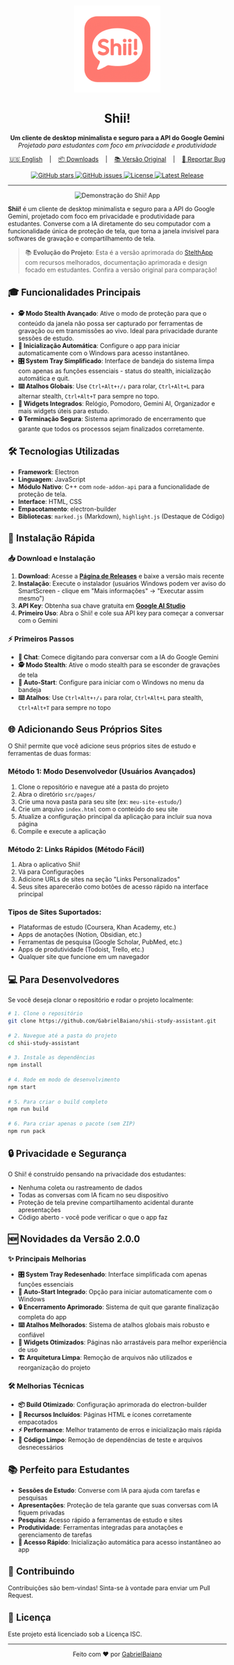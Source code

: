 <p align="center">
  <img src="https://github.com/GabrielBaiano/shii-study-assistant/blob/main/build/icon-256.png?raw=true" alt="Logo do Shii! App" width="200"/>
</p>

<h1 align="center">Shii!</h1>

<p align="center">
  <strong>Um cliente de desktop minimalista e seguro para a API do Google Gemini</strong><br>
  <em>Projetado para estudantes com foco em privacidade e produtividade</em>
</p>

<p align="center">
  <a href="/README.md" target="_blank">🇺🇸 English</a>
  &nbsp;&nbsp;&nbsp;|&nbsp;&nbsp;&nbsp;
  <a href="https://github.com/GabrielBaiano/shii-study-assistant/releases" target="_blank">📦 Downloads</a>
  &nbsp;&nbsp;&nbsp;|&nbsp;&nbsp;&nbsp;
  <a href="https://github.com/GabrielBaiano/stelthapp_test" target="_blank">📚 Versão Original</a>
  &nbsp;&nbsp;&nbsp;|&nbsp;&nbsp;&nbsp;
  <a href="https://github.com/GabrielBaiano/shii-study-assistant/issues/new?title=Sugestão%20ou%20Bug%20no%20Shii!&body=**Descreva%20sua%20ideia%20ou%20o%20problema%20aqui:**%0A%0A%0A**Passos%20para%20reproduzir%20(se%20for%20um%20bug):**%0A1.%20...%0A2.%20...%0A%0A**Qualquer%20outra%20informação%20relevante?**%0A" target="_blank">🐛 Reportar Bug</a>
</p>

<p align="center">
  <a href="https://github.com/GabrielBaiano/shii-study-assistant/stargazers">
    <img src="https://img.shields.io/github/stars/GabrielBaiano/shii-study-assistant?style=social" alt="GitHub stars">
  </a>
  <a href="https://github.com/GabrielBaiano/shii-study-assistant/issues">
    <img src="https://img.shields.io/github/issues/GabrielBaiano/shii-study-assistant" alt="GitHub issues">
  </a>
  <a href="https://github.com/GabrielBaiano/shii-study-assistant/blob/main/LICENSE">
    <img src="https://img.shields.io/github/license/GabrielBaiano/shii-study-assistant" alt="License">
  </a>
  <a href="https://github.com/GabrielBaiano/shii-study-assistant/releases">
    <img src="https://img.shields.io/github/v/release/GabrielBaiano/shii-study-assistant" alt="Latest Release">
  </a>
</p>

---

<p align="center">
  <img src="https://i.imgur.com/your-showcase-image.gif" alt="Demonstração do Shii! App"/>
</p>

**Shii!** é um cliente de desktop minimalista e seguro para a API do Google Gemini, projetado com foco em privacidade e produtividade para estudantes. Converse com a IA diretamente do seu computador com a funcionalidade única de proteção de tela, que torna a janela invisível para softwares de gravação e compartilhamento de tela.

> 📚 **Evolução do Projeto**: Esta é a versão aprimorada do [StelthApp](https://github.com/GabrielBaiano/stelthapp_test) com recursos melhorados, documentação aprimorada e design focado em estudantes. Confira a versão original para comparação!

## 🎓 Funcionalidades Principais

* **🕵️ Modo Stealth Avançado**: Ative o modo de proteção para que o conteúdo da janela não possa ser capturado por ferramentas de gravação ou em transmissões ao vivo. Ideal para privacidade durante sessões de estudo.
* **🚀 Inicialização Automática**: Configure o app para iniciar automaticamente com o Windows para acesso instantâneo.
* **🎛️ System Tray Simplificado**: Interface de bandeja do sistema limpa com apenas as funções essenciais - status do stealth, inicialização automática e quit.
* **⌨️ Atalhos Globais**: Use `Ctrl+Alt+↑/↓` para rolar, `Ctrl+Alt+L` para alternar stealth, `Ctrl+Alt+T` para sempre no topo.
* **📱 Widgets Integrados**: Relógio, Pomodoro, Gemini AI, Organizador e mais widgets úteis para estudo.
* **🔒 Terminação Segura**: Sistema aprimorado de encerramento que garante que todos os processos sejam finalizados corretamente.

## 🛠️ Tecnologias Utilizadas

* **Framework**: Electron
* **Linguagem**: JavaScript
* **Módulo Nativo**: C++ com `node-addon-api` para a funcionalidade de proteção de tela.
* **Interface**: HTML, CSS
* **Empacotamento**: electron-builder
* **Bibliotecas**: `marked.js` (Markdown), `highlight.js` (Destaque de Código)

## 🚀 Instalação Rápida

### 📥 Download e Instalação

1. **Download**: Acesse a **[Página de Releases](https://github.com/GabrielBaiano/shii-study-assistant/releases)** e baixe a versão mais recente
2. **Instalação**: Execute o instalador (usuários Windows podem ver aviso do SmartScreen - clique em "Mais informações" → "Executar assim mesmo")
3. **API Key**: Obtenha sua chave gratuita em **[Google AI Studio](https://aistudio.google.com/)**
4. **Primeiro Uso**: Abra o Shii! e cole sua API key para começar a conversar com o Gemini

### ⚡ Primeiros Passos

- **💬 Chat**: Comece digitando para conversar com a IA do Google Gemini
- **🕵️ Modo Stealth**: Ative o modo stealth para se esconder de gravações de tela
- **🚀 Auto-Start**: Configure para iniciar com o Windows no menu da bandeja
- **⌨️ Atalhos**: Use `Ctrl+Alt+↑/↓` para rolar, `Ctrl+Alt+L` para stealth, `Ctrl+Alt+T` para sempre no topo

## 🌐 Adicionando Seus Próprios Sites

O Shii! permite que você adicione seus próprios sites de estudo e ferramentas de duas formas:

### Método 1: Modo Desenvolvedor (Usuários Avançados)

1. Clone o repositório e navegue até a pasta do projeto
2. Abra o diretório `src/pages/`
3. Crie uma nova pasta para seu site (ex: `meu-site-estudo/`)
4. Crie um arquivo `index.html` com o conteúdo do seu site
5. Atualize a configuração principal da aplicação para incluir sua nova página
6. Compile e execute a aplicação

### Método 2: Links Rápidos (Método Fácil)

1. Abra o aplicativo Shii!
2. Vá para Configurações
3. Adicione URLs de sites na seção "Links Personalizados"
4. Seus sites aparecerão como botões de acesso rápido na interface principal

### Tipos de Sites Suportados:
- Plataformas de estudo (Coursera, Khan Academy, etc.)
- Apps de anotações (Notion, Obsidian, etc.)
- Ferramentas de pesquisa (Google Scholar, PubMed, etc.)
- Apps de produtividade (Todoist, Trello, etc.)
- Qualquer site que funcione em um navegador

## 💻 Para Desenvolvedores

Se você deseja clonar o repositório e rodar o projeto localmente:

```bash
# 1. Clone o repositório
git clone https://github.com/GabrielBaiano/shii-study-assistant.git

# 2. Navegue até a pasta do projeto
cd shii-study-assistant

# 3. Instale as dependências
npm install

# 4. Rode em modo de desenvolvimento
npm start

# 5. Para criar o build completo
npm run build

# 6. Para criar apenas o pacote (sem ZIP)
npm run pack
```

## 🔒 Privacidade e Segurança

O Shii! é construído pensando na privacidade dos estudantes:
- Nenhuma coleta ou rastreamento de dados
- Todas as conversas com IA ficam no seu dispositivo
- Proteção de tela previne compartilhamento acidental durante apresentações
- Código aberto - você pode verificar o que o app faz

## 🆕 Novidades da Versão 2.0.0

### ✨ Principais Melhorias
- **🎛️ System Tray Redesenhado**: Interface simplificada com apenas funções essenciais
- **🚀 Auto-Start Integrado**: Opção para iniciar automaticamente com o Windows
- **🔒 Encerramento Aprimorado**: Sistema de quit que garante finalização completa do app
- **⌨️ Atalhos Melhorados**: Sistema de atalhos globais mais robusto e confiável
- **📱 Widgets Otimizados**: Páginas não arrastáveis para melhor experiência de uso
- **🏗️ Arquitetura Limpa**: Remoção de arquivos não utilizados e reorganização do projeto

### 🛠️ Melhorias Técnicas
- **📦 Build Otimizado**: Configuração aprimorada do electron-builder
- **🔧 Recursos Incluídos**: Páginas HTML e ícones corretamente empacotados
- **⚡ Performance**: Melhor tratamento de erros e inicialização mais rápida
- **🧹 Código Limpo**: Remoção de dependências de teste e arquivos desnecessários

## 📚 Perfeito para Estudantes

- **Sessões de Estudo**: Converse com IA para ajuda com tarefas e pesquisas
- **Apresentações**: Proteção de tela garante que suas conversas com IA fiquem privadas
- **Pesquisa**: Acesso rápido a ferramentas de estudo e sites
- **Produtividade**: Ferramentas integradas para anotações e gerenciamento de tarefas
- **🚀 Acesso Rápido**: Inicialização automática para acesso instantâneo ao app

## 🤝 Contribuindo

Contribuições são bem-vindas! Sinta-se à vontade para enviar um Pull Request.

## 📄 Licença

Este projeto está licenciado sob a Licença ISC.

---

<p align="center">
  Feito com ❤️ por <a href="https://github.com/GabrielBaiano" target="_blank">GabrielBaiano</a>
</p>
